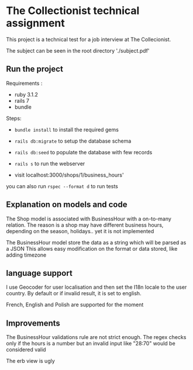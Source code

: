 # The Collectionist technical assignment

This project is a technical test for a job interview at The Collecionist.

The subject can be seen in the root directory './subject.pdf'

## Run the project 

Requirements :
- ruby 3.1.2
- rails 7
- bundle

Steps:
- `bundle install` to install the required gems
- `rails db:migrate` to setup the database schema
- `rails db:seed` to populate the database with few records

- `rails s` to run the webserver
-  visit localhost:3000/shops/1/business_hours' 

you can also run `rspec --format d` to run tests

## Explanation on models and code 

The Shop model is associated with BusinessHour with a on-to-many relation.
The reason is a shop may have different business hours, depending on the season, holidays..
yet it is not implemented 

The BusinessHour model store the data as a string which will be parsed as a JSON
This allows easy modification on the format or data stored, like adding timezone

## language support

I use Geocoder for user localisation and then set the I18n locale to the user country.
By default or if invalid result, it is set to english.

French, English and Polish are supported for the moment


## Improvements

The BusinessHour validations rule are not strict enough.
The regex checks only if the hours is a number but an invalid input like "28:70" would be considered valid

The erb view is ugly




